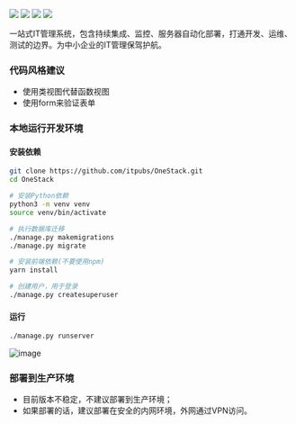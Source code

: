 
[![](https://img.shields.io/badge/python-3.4-green.svg)](https://www.python.org/download/releases/3.4.0/) [![](https://img.shields.io/badge/python-3.5-green.svg)](https://www.python.org/downloads/release/python-352/)
[![](https://img.shields.io/badge/python-3.6-green.svg)](https://www.python.org/downloads/release/python-360/) [![](https://img.shields.io/badge/license-MIT-brightgreen.svg)](LICENSE)

一站式IT管理系统，包含持续集成、监控、服务器自动化部署，打通开发、运维、测试的边界。为中小企业的IT管理保驾护航。

### 代码风格建议

- 使用类视图代替函数视图
- 使用form来验证表单

### 本地运行开发环境

#### 安装依赖

```sh
git clone https://github.com/itpubs/OneStack.git
cd OneStack

# 安装Python依赖
python3 -m venv venv
source venv/bin/activate

# 执行数据库迁移
./manage.py makemigrations
./manage.py migrate

# 安装前端依赖(不要使用npm)
yarn install

# 创建用户，用于登录
./manage.py createsuperuser
```
#### 运行

```sh
./manage.py runserver
```

![image](http://pbrfrhue5.bkt.clouddn.com/dashboard.png)

### 部署到生产环境

- 目前版本不稳定，不建议部署到生产环境；
- 如果部署的话，建议部署在安全的内网环境，外网通过VPN访问。
